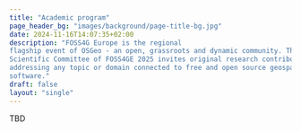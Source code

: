 ```yaml
---
title: "Academic program"
page_header_bg: "images/background/page-title-bg.jpg"
date: 2024-11-16T14:07:35+02:00
description: "FOSS4G Europe is the regional
flagship event of OSGeo - an open, grassroots and dynamic community. The
Scientific Committee of FOSS4GE 2025 invites original research contributions
addressing any topic or domain connected to free and open source geospatial
software."
draft: false
layout: "single"
---
```


TBD
